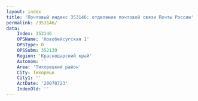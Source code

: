```yaml
---
layout: index
title: 'Почтовый индекс 353146: отделение почтовой связи Почты России'
permalink: /353146/
data:
    Index: 353146
    OPSName: 'Новобейсугская 1'
    OPSType: О
    OPSSubm: 352139
    Region: 'Краснодарский край'
    Autonom: ''
    Area: 'Тихорецкий район'
    City: Тихорецк
    City1: ''
    ActDate: '20070723'
    IndexOld: ''
---
```


